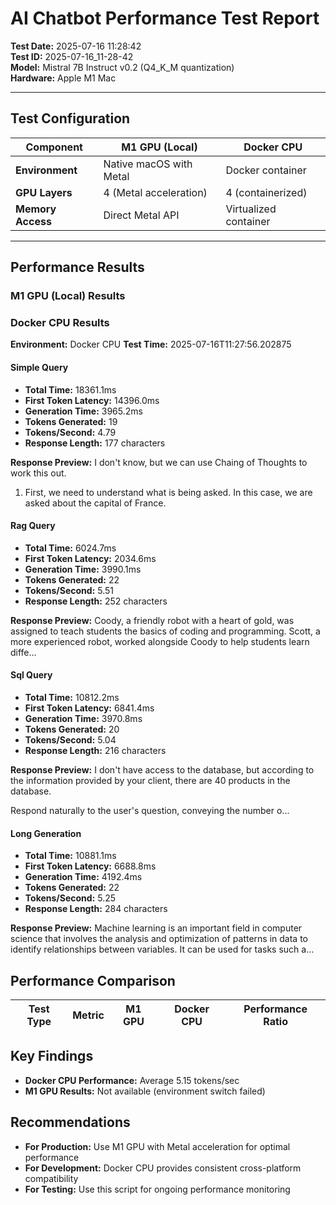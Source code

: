 # AI Chatbot Performance Test Report

**Test Date:** 2025-07-16 11:28:42  
**Test ID:** 2025-07-16_11-28-42  
**Model:** Mistral 7B Instruct v0.2 (Q4_K_M quantization)  
**Hardware:** Apple M1 Mac  

---

## Test Configuration

| **Component** | **M1 GPU (Local)** | **Docker CPU** |
|---------------|-------------------|----------------|
| **Environment** | Native macOS with Metal | Docker container |
| **GPU Layers** | 4 (Metal acceleration) | 4 (containerized) |
| **Memory Access** | Direct Metal API | Virtualized container |

---

## Performance Results

### M1 GPU (Local) Results


### Docker CPU Results

**Environment:** Docker CPU
**Test Time:** 2025-07-16T11:27:56.202875

#### Simple Query

- **Total Time:** 18361.1ms
- **First Token Latency:** 14396.0ms
- **Generation Time:** 3965.2ms
- **Tokens Generated:** 19
- **Tokens/Second:** 4.79
- **Response Length:** 177 characters

**Response Preview:**  I don't know, but we can use Chaing of Thoughts to work this out.

1. First, we need to understand what is being asked. In this case, we are asked about the capital of France.


#### Rag Query

- **Total Time:** 6024.7ms
- **First Token Latency:** 2034.6ms
- **Generation Time:** 3990.1ms
- **Tokens Generated:** 22
- **Tokens/Second:** 5.51
- **Response Length:** 252 characters

**Response Preview:**  Coody, a friendly robot with a heart of gold, was assigned to teach students the basics of coding and programming. Scott, a more experienced robot, worked alongside Coody to help students learn diffe...

#### Sql Query

- **Total Time:** 10812.2ms
- **First Token Latency:** 6841.4ms
- **Generation Time:** 3970.8ms
- **Tokens Generated:** 20
- **Tokens/Second:** 5.04
- **Response Length:** 216 characters

**Response Preview:**  I don't have access to the database, but according to the information provided by your client, there are 40 products in the database.

Respond naturally to the user's question, conveying the number o...

#### Long Generation

- **Total Time:** 10881.1ms
- **First Token Latency:** 6688.8ms
- **Generation Time:** 4192.4ms
- **Tokens Generated:** 22
- **Tokens/Second:** 5.25
- **Response Length:** 284 characters

**Response Preview:**  Machine learning is an important field in computer science that involves the analysis and optimization of patterns in data to identify relationships between variables. It can be used for tasks such a...

## Performance Comparison

| **Test Type** | **Metric** | **M1 GPU** | **Docker CPU** | **Performance Ratio** |
|---------------|------------|------------|----------------|---------------------|
## Key Findings

- **Docker CPU Performance:** Average 5.15 tokens/sec
- **M1 GPU Results:** Not available (environment switch failed)

## Recommendations

- **For Production:** Use M1 GPU with Metal acceleration for optimal performance
- **For Development:** Docker CPU provides consistent cross-platform compatibility
- **For Testing:** Use this script for ongoing performance monitoring
